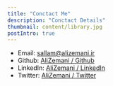 ```yaml
---
title: "Conctact Me"
description: "Conctact Details"
thumbnail: content/library.jpg
postIntro: true
---
```


- Email: sallam@alizemani.ir
- Github: [AliZemani / Github](https://github.com/mehotkhan)
- LinkedIn: [AliZemani / LinkedIn](https://www.linkedin.com/in/ali-zemani/)
- Twitter: [AliZemani / Twitter](https://twitter.com/ZemaniAli/)
